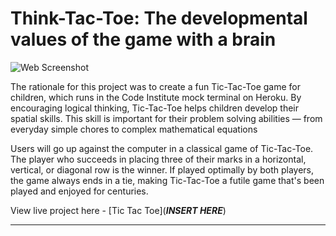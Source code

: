# Think-Tac-Toe: The developmental values of the game with a brain

![Web Screenshot](assets/images/mockup.png)

The rationale for this project was to create a fun Tic-Tac-Toe game for children, which runs in the Code Institute mock terminal on Heroku. By encouraging logical thinking, Tic-Tac-Toe helps children develop their spatial skills. This skill is important for their problem solving abilities — from everyday simple chores to complex mathematical equations

Users will go up against the computer in a classical game of Tic-Tac-Toe. The player who succeeds in placing three of their marks in a horizontal, vertical, or diagonal row is the winner.
If played optimally by both players, the game always ends in a tie, making Tic-Tac-Toe a futile game that's been played and enjoyed for centuries.

View live project here - [Tic Tac Toe](***INSERT HERE***)


---